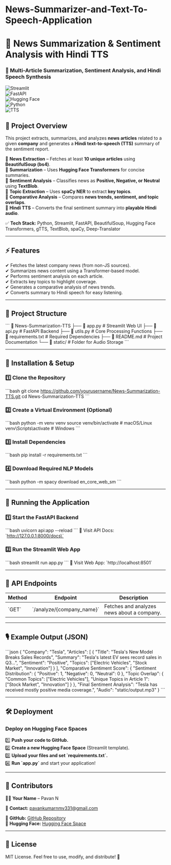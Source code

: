 # News-Summarizer-and-Text-To-Speech-Application
# 📰 News Summarization & Sentiment Analysis with Hindi TTS  
### 🚀 Multi-Article Summarization, Sentiment Analysis, and Hindi Speech Synthesis  

![Streamlit](https://img.shields.io/badge/Streamlit-%E2%9C%94-red)  
![FastAPI](https://img.shields.io/badge/FastAPI-%E2%9C%94-blue)  
![Hugging Face](https://img.shields.io/badge/HuggingFace-%E2%9C%94-yellow)  
![Python](https://img.shields.io/badge/Python-3.8+-blue)  
![TTS](https://img.shields.io/badge/Text--to--Speech-Hindi-green)  

## 📌 Project Overview  
This project extracts, summarizes, and analyzes **news articles** related to a given **company** and generates a **Hindi text-to-speech (TTS)** summary of the sentiment report.  

🔹 **News Extraction** – Fetches at least **10 unique articles** using **BeautifulSoup (bs4)**.  
🔹 **Summarization** – Uses **Hugging Face Transformers** for concise summaries.  
🔹 **Sentiment Analysis** – Classifies news as **Positive, Negative, or Neutral** using **TextBlob**.  
🔹 **Topic Extraction** – Uses **spaCy NER** to extract **key topics**.  
🔹 **Comparative Analysis** – Compares **news trends, sentiment, and topic overlaps**.  
🔹 **Hindi TTS** – Converts the final sentiment summary into **playable Hindi audio**.  

✅ **Tech Stack:** Python, Streamlit, FastAPI, BeautifulSoup, Hugging Face Transformers, gTTS, TextBlob, spaCy, Deep-Translator  

---

## ⚡ Features
✔ Fetches the latest company news (from non-JS sources).  
✔ Summarizes news content using a Transformer-based model.  
✔ Performs sentiment analysis on each article.  
✔ Extracts key topics to highlight coverage.  
✔ Generates a comparative analysis of news trends.  
✔ Converts summary to Hindi speech for easy listening.  

---

## 📂 Project Structure
\`\`\`
📂 News-Summarization-TTS
├── 📜 app.py           # Streamlit Web UI
├── 📜 api.py           # FastAPI Backend
├── 📜 utils.py         # Core Processing Functions
├── 📜 requirements.txt # Required Dependencies
├── 📜 README.md        # Project Documentation
└── 📂 static/          # Folder for Audio Storage
\`\`\`

---

## 🔧 Installation & Setup
### 1️⃣ Clone the Repository
\`\`\`bash
git clone https://github.com/yourusername/News-Summarization-TTS.git
cd News-Summarization-TTS
\`\`\`

### 2️⃣ Create a Virtual Environment (Optional)
\`\`\`bash
python -m venv venv
source venv/bin/activate  # macOS/Linux
venv\Scripts\activate  # Windows
\`\`\`

### 3️⃣ Install Dependencies
\`\`\`bash
pip install -r requirements.txt
\`\`\`

### 4️⃣ Download Required NLP Models
\`\`\`bash
python -m spacy download en_core_web_sm
\`\`\`

---

## 🚀 Running the Application
### 1️⃣ Start the FastAPI Backend
\`\`\`bash
uvicorn api:app --reload
\`\`\`
📌 Visit API Docs: \`http://127.0.0.1:8000/docs\`

### 2️⃣ Run the Streamlit Web App
\`\`\`bash
streamlit run app.py
\`\`\`
📌 Visit Web App: \`http://localhost:8501\`

---

## 📌 API Endpoints
| Method | Endpoint | Description |
|--------|---------|------------|
| \`GET\`  | \`/analyze/{company_name}\` | Fetches and analyzes news about a company. |

---

## 🎙️ Example Output (JSON)
\`\`\`json
{
    "Company": "Tesla",
    "Articles": [
        {
            "Title": "Tesla's New Model Breaks Sales Records",
            "Summary": "Tesla's latest EV sees record sales in Q3...",
            "Sentiment": "Positive",
            "Topics": ["Electric Vehicles", "Stock Market", "Innovation"]
        }
    ],
    "Comparative Sentiment Score": {
        "Sentiment Distribution": {
            "Positive": 1,
            "Negative": 0,
            "Neutral": 0
        },
        "Topic Overlap": {
            "Common Topics": ["Electric Vehicles"],
            "Unique Topics in Article 1": ["Stock Market", "Innovation"]
        }
    },
    "Final Sentiment Analysis": "Tesla has received mostly positive media coverage.",
    "Audio": "static/output.mp3"
}
\`\`\`

---

## 🛠️ Deployment
### Deploy on Hugging Face Spaces
1️⃣ **Push your code to GitHub.**  
2️⃣ **Create a new Hugging Face Space** (Streamlit template).  
3️⃣ **Upload your files and set \`requirements.txt\`.**  
4️⃣ **Run \`app.py\`** and start your application!  

---

## 📌 Contributors
👨‍💻 **Your Name** – Pavan N

📩 **Contact:** pavankumarnmv331@gmail.com 

🚀 **GitHub:** [GitHub Repository](https://github.com/yourusername/News-Summarization-TTS)  
🚀 **Hugging Face:** [Hugging Face Space](https://huggingface.co/spaces/PaOne20/news_summarizer_and_tts_app)  

---

## 📜 License
MIT License. Feel free to use, modify, and distribute! 🎯 
